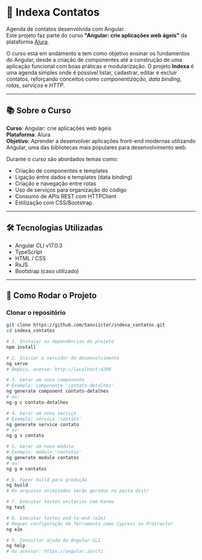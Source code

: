 # 📇 Indexa Contatos

Agenda de contatos desenvolvida com Angular.  
Este projeto faz parte do curso **"Angular: crie aplicações web ágeis"** da plataforma [Alura](https://www.alura.com.br/).

O curso está em andamento e tem como objetivo ensinar os fundamentos do Angular, desde a criação de componentes até a construção de uma aplicação funcional com boas práticas e modularização. O projeto **Indexa** é uma agenda simples onde é possível listar, cadastrar, editar e excluir contatos, reforçando conceitos como *componentização*, *data binding*, *rotas*, *serviços* e *HTTP*.

---

## 📚 Sobre o Curso

**Curso**: Angular: crie aplicações web ágeis  
**Plataforma**: Alura  
**Objetivo**: Aprender a desenvolver aplicações front-end modernas utilizando Angular, uma das bibliotecas mais populares para desenvolvimento web.

Durante o curso são abordados temas como:

- Criação de componentes e templates
- Ligação entre dados e templates (data binding)
- Criação e navegação entre rotas
- Uso de serviços para organização do código
- Consumo de APIs REST com HTTPClient
- Estilização com CSS/Bootstrap

---

## 🛠️ Tecnologias Utilizadas

- Angular CLI v17.0.3
- TypeScript
- HTML / CSS
- RxJS
- Bootstrap (caso utilizado)

---

## 🚀 Como Rodar o Projeto

### Clonar o repositório

```bash
git clone https://github.com/Sanviictor/indexa_contatos.git
cd indexa_contatos
```

```bash
# 1. Instalar as dependências do projeto
npm install

# 2. Iniciar o servidor de desenvolvimento
ng serve
# Depois, acesse: http://localhost:4200

# 3. Gerar um novo componente
# Exemplo: componente 'contato-detalhes'
ng generate component contato-detalhes
# ou:
ng g c contato-detalhes

# 4. Gerar um novo serviço
# Exemplo: serviço 'contato'
ng generate service contato
# ou:
ng g s contato

# 5. Gerar um novo módulo
# Exemplo: módulo 'contatos'
ng generate module contatos
# ou:
ng g m contatos

# 6. Fazer build para produção
ng build
# Os arquivos otimizados serão gerados na pasta dist/

# 7. Executar testes unitários com Karma
ng test

# 8. Executar testes end-to-end (e2e)
# Requer configuração de ferramenta como Cypress ou Protractor
ng e2e

# 9. Consultar ajuda do Angular CLI
ng help
# Ou acessar: https://angular.io/cli
```
